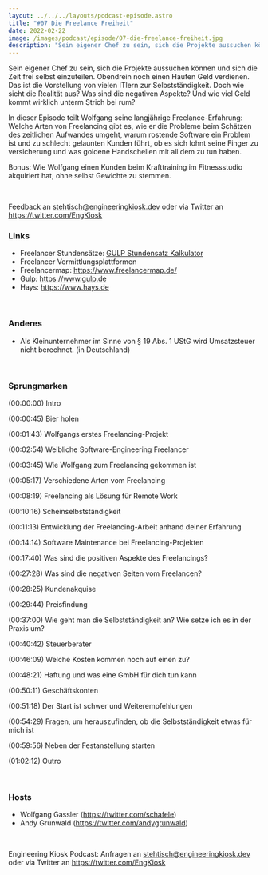 ```yaml
---
layout: ../../../layouts/podcast-episode.astro
title: "#07 Die Freelance Freiheit"
date: 2022-02-22
image: /images/podcast/episode/07-die-freelance-freiheit.jpg
description: "Sein eigener Chef zu sein, sich die Projekte aussuchen können und sich die Zeit frei selbst einzuteilen. Obendrein noch einen ..."
---
```


<p><span>Sein eigener Chef zu sein, sich die Projekte aussuchen können und sich die Zeit frei selbst einzuteilen. Obendrein noch einen Haufen Geld verdienen. Das ist die Vorstellung von vielen ITlern zur Selbstständigkeit. Doch wie sieht die Realität aus? Was sind die negativen Aspekte? Und wie viel Geld kommt wirklich unterm Strich bei rum?</span></p><p><span>In dieser Episode teilt Wolfgang seine langjährige Freelance-Erfahrung: Welche Arten von Freelancing gibt es, wie er die Probleme beim Schätzen des zeitlichen Aufwandes umgeht, warum rostende Software ein Problem ist und zu schlecht gelaunten Kunden führt, ob es sich lohnt seine Finger zu versicherung und was goldene Handschellen mit all dem zu tun haben.</span></p><p><span>Bonus: Wie Wolfgang einen Kunden beim Krafttraining im Fitnessstudio akquiriert hat, ohne selbst Gewichte zu stemmen.</span></p><p><br></p><p><span>Feedback an </span><a href="mailto:stehtisch@engineeringkiosk.dev" rel="nofollow">stehtisch@engineeringkiosk.dev</a><span> oder via Twitter an </span><a href="https://twitter.com/EngKiosk" rel="nofollow">https://twitter.com/EngKiosk</a></p><h3><span>Links</span></h3><ul><li><span>Freelancer Stundensätze: </span><a href="https://www.gulp.de/stundensatzkalkulator" rel="nofollow">GULP Stundensatz Kalkulator</a></li><li><span>Freelancer Vermittlungsplattformen</span></li><li><span>Freelancermap: </span><a href="https://www.freelancermap.de/" rel="nofollow">https://www.freelancermap.de/</a></li><li><span>Gulp: </span><a href="https://www.gulp.de" rel="nofollow">https://www.gulp.de</a></li><li><span>Hays: </span><a href="https://www.hays.de" rel="nofollow">https://www.hays.de</a></li></ul><p><br></p><h3><span>Anderes</span></h3><ul><li><span>Als Kleinunternehmer im Sinne von § 19 Abs. 1 UStG wird Umsatzsteuer nicht berechnet. (in Deutschland)</span></li></ul><p><br></p><h3><span>Sprungmarken</span></h3><p><span>(00:00:00) Intro</span></p><p><span>(00:00:45) Bier holen</span></p><p><span>(00:01:43) Wolfgangs erstes Freelancing-Projekt</span></p><p><span>(00:02:54) Weibliche Software-Engineering Freelancer</span></p><p><span>(00:03:45) Wie Wolfgang zum Freelancing gekommen ist</span></p><p><span>(00:05:17) Verschiedene Arten vom Freelancing</span></p><p><span>(00:08:19) Freelancing als Lösung für Remote Work</span></p><p><span>(00:10:16) Scheinselbstständigkeit</span></p><p><span>(00:11:13) Entwicklung der Freelancing-Arbeit anhand deiner Erfahrung</span></p><p><span>(00:14:14) Software Maintenance bei Freelancing-Projekten</span></p><p><span>(00:17:40) Was sind die positiven Aspekte des Freelancings?</span></p><p><span>(00:27:28) Was sind die negativen Seiten vom Freelancen? </span></p><p><span>(00:28:25) Kundenakquise</span></p><p><span>(00:29:44) Preisfindung</span></p><p><span>(00:37:00) Wie geht man die Selbstständigkeit an? Wie setze ich es in der Praxis um?</span></p><p><span>(00:40:42) Steuerberater</span></p><p><span>(00:46:09) Welche Kosten kommen noch auf einen zu?</span></p><p><span>(00:48:21) Haftung und was eine GmbH für dich tun kann</span></p><p><span>(00:50:11) Geschäftskonten</span></p><p><span>(00:51:18) Der Start ist schwer und Weiterempfehlungen</span></p><p><span>(00:54:29) Fragen, um herauszufinden, ob die Selbstständigkeit etwas für mich ist</span></p><p><span>(00:59:56) Neben der Festanstellung starten</span></p><p><span>(01:02:12) Outro<span>﻿</span></span></p><p><br></p><h3><span>Hosts</span></h3><ul><li><span>Wolfgang Gassler (</span><a href="https://twitter.com/schafele" rel="nofollow">https://twitter.com/schafele</a><span>)</span></li><li><span>Andy Grunwald (</span><a href="https://twitter.com/andygrunwald" rel="nofollow">https://twitter.com/andygrunwald</a><span>)</span></li></ul><p><br></p><p><span>Engineering Kiosk Podcast: Anfragen an </span><a href="http://stehtisch@engineeringkiosk.dev" rel="nofollow">stehtisch@engineeringkiosk.dev</a><span> oder via Twitter an </span><a href="https://twitter.com/EngKiosk" rel="nofollow">https://twitter.com/EngKiosk</a><span> </span></p>